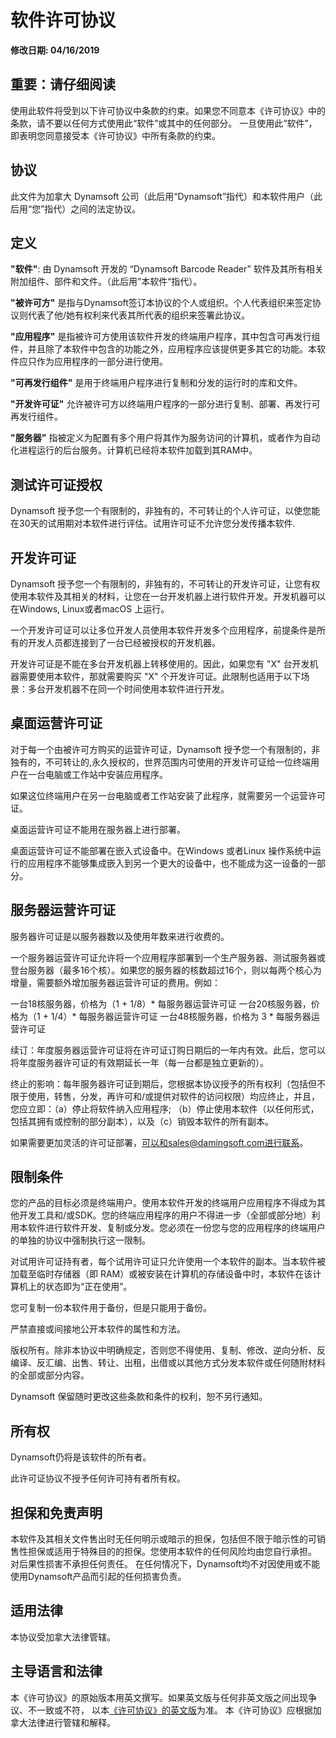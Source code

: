 # 软件许可协议

**修改日期: 04/16/2019**

## 重要：请仔细阅读 

使用此软件将受到以下许可协议中条款的约束。如果您不同意本《许可协议》中的条款，请不要以任何方式使用此“软件”或其中的任何部分。 一旦使用此“软件”，即表明您同意接受本《许可协议》中所有条款的约束。

## 协议

此文件为加拿大 Dynamsoft 公司（此后用“Dynamsoft”指代）和本软件用户（此后用“您”指代）之间的法定协议。

## 定义

**"软件"**: 由 Dynamsoft 开发的 “Dynamsoft Barcode Reader” 软件及其所有相关附加组件、部件和文件。（此后用”本软件“指代）。

**"被许可方"** 是指与Dynamsoft签订本协议的个人或组织。个人代表组织来签定协议则代表了他/她有权利来代表其所代表的组织来签署此协议。

**"应用程序"** 是指被许可方使用该软件开发的终端用户程序，其中包含可再发行组件，并且除了本软件中包含的功能之外，应用程序应该提供更多其它的功能。本软件应只作为应用程序的一部分进行使用。

**"可再发行组件"** 是用于终端用户程序进行复制和分发的运行时的库和文件。

**"开发许可证"** 允许被许可方以终端用户程序的一部分进行复制、部署、再发行可再发行组件。

**"服务器"** 指被定义为配置有多个用户将其作为服务访问的计算机，或者作为自动化进程运行的后台服务。计算机已经将本软件加载到其RAM中。



## 测试许可证授权

Dynamsoft 授予您一个有限制的，非独有的，不可转让的个人许可证，以使您能在30天的试用期对本软件进行评估。试用许可证不允许您分发传播本软件.

## 开发许可证

Dynamsoft 授予您一个有限制的，非独有的，不可转让的开发许可证，让您有权使用本软件及其相关的材料，让您在一台开发机器上进行软件开发。开发机器可以在Windows, Linux或者macOS 上运行。

一个开发许可证可以让多位开发人员使用本软件开发多个应用程序，前提条件是所有的开发人员都连接到了一台已经被授权的开发机器。

开发许可证是不能在多台开发机器上转移使用的。因此，如果您有 "X" 台开发机器需要使用本软件，那就需要购买 "X" 个开发许可证。此限制也适用于以下场景：多台开发机器不在同一个时间使用本软件进行开发。

## 桌面运营许可证

对于每一个由被许可方购买的运营许可证，Dynamsoft 授予您一个有限制的，非独有的，不可转让的,永久授权的，世界范围内可使用的开发许可证给一位终端用户在一台电脑或工作站中安装应用程序。

如果这位终端用户在另一台电脑或者工作站安装了此程序，就需要另一个运营许可证。

桌面运营许可证不能用在服务器上进行部署。

桌面运营许可证不能部署在嵌入式设备中。在Windows 或者Linux 操作系统中运行的应用程序不能够集成嵌入到另一个更大的设备中，也不能成为这一设备的一部分。

## 服务器运营许可证

服务器许可证是以服务器数以及使用年数来进行收费的。

一个服务器运营许可证允许将一个应用程序部署到一个生产服务器、测试服务器或登台服务器（最多16个核）。如果您的服务器的核数超过16个，则以每两个核心为增量，需要额外增加服务器运营许可证的费用。例如：

一台18核服务器，价格为（1 + 1/8）* 每服务器运营许可证
一台20核服务器，价格为（1 + 1/4）* 每服务器运营许可证
一台48核服务器，价格为 3 * 每服务器运营许可证

续订：年度服务器运营许可证将在许可证订购日期后的一年内有效。此后，您可以将年度服务器许可证的有效期延长一年（每一台都是独立更新的）。

终止的影响：每年服务器许可证到期后，您根据本协议授予的所有权利（包括但不限于使用，转售，分发，再许可和/或提供对软件的访问权限）均应终止，并且，您应立即：（a）停止将软件纳入应用程序; （b）停止使用本软件（以任何形式，包括其拥有或控制的部分副本），以及（c）销毁本软件的所有副本。

如果需要更加灵活的许可证部署，可以和sales@damingsoft.com进行联系。

## 限制条件

您的产品的目标必须是终端用户。使用本软件开发的终端用户应用程序不得成为其他开发工具和/或SDK。您的终端应用程序的用户不得进一步（全部或部分地）利用本软件进行软件开发、复制或分发。您必须在一份您与您的应用程序的终端用户的单独的协议中强制执行这一限制。

对试用许可证持有者，每个试用许可证只允许使用一个本软件的副本。当本软件被加载至临时存储器（即 RAM）或被安装在计算机的存储设备中时，本软件在该计算机上的状态即为“正在使用”。

您可复制一份本软件用于备份，但是只能用于备份。

严禁直接或间接地公开本软件的属性和方法。

版权所有。除非本协议中明确规定，否则您不得使用、复制、修改、逆向分析、反编译、反汇编、出售、转让、出租，出借或以其他方式分发本软件或任何随附材料的全部或部分内容。

Dynamsoft 保留随时更改这些条款和条件的权利，恕不另行通知。

## 所有权

Dynamsoft仍将是该软件的所有者。

此许可证协议不授予任何许可持有者所有权。

## 担保和免责声明

本软件及其相关文件售出时无任何明示或暗示的担保，包括但不限于暗示性的可销售性担保或适用于特殊目的的担保。您使用本软件的任何风险均由您自行承担。
对后果性损害不承担任何责任。 在任何情况下，Dynamsoft均不对因使用或不能使用Dynamsoft产品而引起的任何损害负责。

## 适用法律

本协议受加拿大法律管辖。

## 主导语言和法律 ##

本《许可协议》的原始版本用英文撰写。如果英文版与任何非英文版之间出现争议、不一致或不符， 以本[《许可协议》的英文版](https://www.dynamsoft.com/Products/barcode-reader-license-agreement.aspx)为准。 本《许可协议》应根据加拿大法律进行管辖和解释。